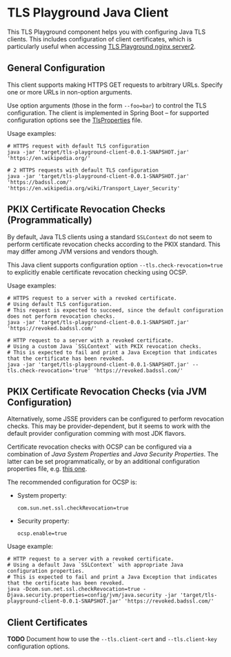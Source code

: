 # TLS Playground Java Client

This TLS Playground component helps you with configuring Java TLS clients. This includes configuration of client certificates, which is particularly useful when accessing [TLS Playground nginx server2](../server-nginx/).



## General Configuration

This client supports making HTTPS GET requests to arbitrary URLs. Specify one or more URLs in non-option arguments.

Use option arguments (those in the form `--foo=bar`) to control the TLS configuration. The client is implemented in Spring Boot – for supported configuration options see the [TlsProperties](src/main/java/com/sap/cx/jester/tlsplayground/client/tls/TlsProperties.java) file.

Usage examples:

```
# HTTPS request with default TLS configuration
java -jar 'target/tls-playground-client-0.0.1-SNAPSHOT.jar' 'https://en.wikipedia.org/' 

# 2 HTTPS requests with default TLS configuration
java -jar 'target/tls-playground-client-0.0.1-SNAPSHOT.jar' 'https://badssl.com/' 'https://en.wikipedia.org/wiki/Transport_Layer_Security'
```



## PKIX Certificate Revocation Checks (Programmatically)

By default, Java TLS clients using a standard `SSLContext` do not seem to perform certificate revocation checks according to the PKIX standard. This may differ among JVM versions and vendors though.

This Java client supports configuration option `--tls.check-revocation=true` to explicitly enable certificate revocation checking using OCSP.

Usage examples:
```
# HTTPS request to a server with a revoked certificate.
# Using default TLS configuration.
# This request is expected to succeed, since the default configuration does not perform revocation checks.
java -jar 'target/tls-playground-client-0.0.1-SNAPSHOT.jar' 'https://revoked.badssl.com/'

# HTTP request to a server with a revoked certificate.
# Using a custom Java `SSLContext` with PKIX revocation checks.
# This is expected to fail and print a Java Exception that indicates that the certificate has been revoked.
java -jar 'target/tls-playground-client-0.0.1-SNAPSHOT.jar' --tls.check-revocation='true' 'https://revoked.badssl.com/'
```



## PKIX Certificate Revocation Checks (via JVM Configuration)

Alternatively, some JSSE providers can be configured to perform revocation checks. This may be provider-dependent, but it seems to work with the default provider configuration comming with most JDK flavors.

Certificate revocation checks with OCSP can be configured via a combination of *Java System Properties* and *Java Security Properties*. The latter can be set programmatically, or by an additional configuration properties file, e.g. [this one](config/jvm/java.security).

The recommended configuration for OCSP is:
* System property:
  ```
  com.sun.net.ssl.checkRevocation=true
  ```
* Security property:
  ```
  ocsp.enable=true
  ```

Usage example:
```
# HTTP request to a server with a revoked certificate.
# Using a default Java `SSLContext` with appropriate Java configuration properties.
# This is expected to fail and print a Java Exception that indicates that the certificate has been revoked.
java -Dcom.sun.net.ssl.checkRevocation=true -Djava.security.properties=config/jvm/java.security -jar 'target/tls-playground-client-0.0.1-SNAPSHOT.jar' 'https://revoked.badssl.com/'
```



## Client Certificates

**TODO** Document how to use the `--tls.client-cert` and `--tls.client-key` configuration options.
